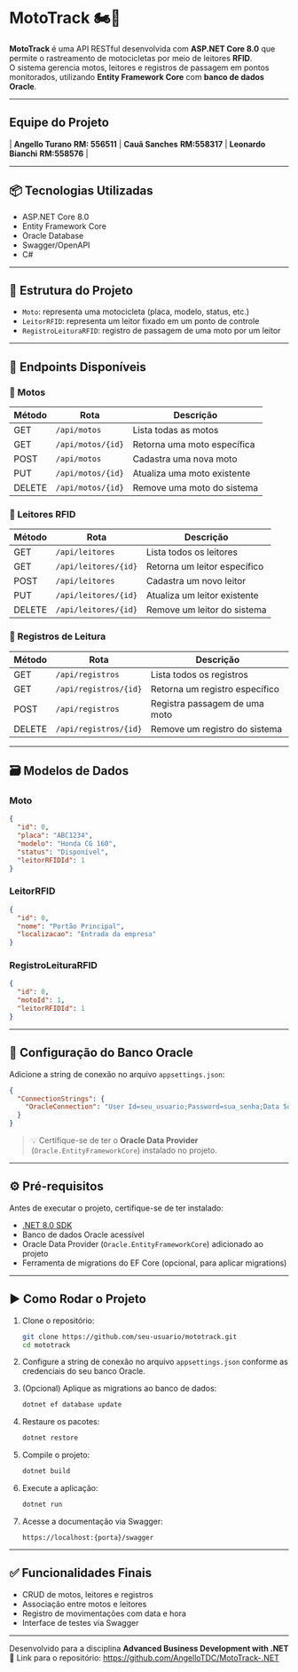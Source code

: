 # MotoTrack 🏍️📡

**MotoTrack** é uma API RESTful desenvolvida com **ASP.NET Core 8.0** que permite o rastreamento de motocicletas por meio de leitores **RFID**.  
O sistema gerencia motos, leitores e registros de passagem em pontos monitorados, utilizando **Entity Framework Core** com **banco de dados Oracle**.

---

## Equipe do Projeto

| **Angello Turano** **RM: 556511** | **Cauã Sanches** **RM:558317** | **Leonardo Bianchi** **RM:558576** |

---

## 📦 Tecnologias Utilizadas

- ASP.NET Core 8.0
- Entity Framework Core
- Oracle Database
- Swagger/OpenAPI
- C#

---

## 📐 Estrutura do Projeto

- `Moto`: representa uma motocicleta (placa, modelo, status, etc.)
- `LeitorRFID`: representa um leitor fixado em um ponto de controle
- `RegistroLeituraRFID`: registro de passagem de uma moto por um leitor

---

## 📁 Endpoints Disponíveis

### 🔧 Motos

| Método | Rota              | Descrição                   |
| ------ | ----------------- | --------------------------- |
| GET    | `/api/motos`      | Lista todas as motos        |
| GET    | `/api/motos/{id}` | Retorna uma moto específica |
| POST   | `/api/motos`      | Cadastra uma nova moto      |
| PUT    | `/api/motos/{id}` | Atualiza uma moto existente |
| DELETE | `/api/motos/{id}` | Remove uma moto do sistema  |

### 📍 Leitores RFID

| Método | Rota                 | Descrição                    |
| ------ | -------------------- | ---------------------------- |
| GET    | `/api/leitores`      | Lista todos os leitores      |
| GET    | `/api/leitores/{id}` | Retorna um leitor específico |
| POST   | `/api/leitores`      | Cadastra um novo leitor      |
| PUT    | `/api/leitores/{id}` | Atualiza um leitor existente |
| DELETE | `/api/leitores/{id}` | Remove um leitor do sistema  |

### 📝 Registros de Leitura

| Método | Rota                  | Descrição                      |
| ------ | --------------------- | ------------------------------ |
| GET    | `/api/registros`      | Lista todos os registros       |
| GET    | `/api/registros/{id}` | Retorna um registro específico |
| POST   | `/api/registros`      | Registra passagem de uma moto  |
| DELETE | `/api/registros/{id}` | Remove um registro do sistema  |

---

## 🗃️ Modelos de Dados

### Moto

```json
{
  "id": 0,
  "placa": "ABC1234",
  "modelo": "Honda CG 160",
  "status": "Disponível",
  "leitorRFIDId": 1
}
```

### LeitorRFID

```json
{
  "id": 0,
  "nome": "Portão Principal",
  "localizacao": "Entrada da empresa"
}
```

### RegistroLeituraRFID

```json
{
  "id": 0,
  "motoId": 1,
  "leitorRFIDId": 1
}
```

---

## 🔄 Configuração do Banco Oracle

Adicione a string de conexão no arquivo `appsettings.json`:

```json
{
  "ConnectionStrings": {
    "OracleConnection": "User Id=seu_usuario;Password=sua_senha;Data Source=seu_datasource"
  }
}
```

> 💡 Certifique-se de ter o **Oracle Data Provider** (`Oracle.EntityFrameworkCore`) instalado no projeto.

---

## ⚙️ Pré-requisitos

Antes de executar o projeto, certifique-se de ter instalado:

- [.NET 8.0 SDK](https://dotnet.microsoft.com/en-us/download)
- Banco de dados Oracle acessível
- Oracle Data Provider (`Oracle.EntityFrameworkCore`) adicionado ao projeto
- Ferramenta de migrations do EF Core (opcional, para aplicar migrations)

---

## ▶️ Como Rodar o Projeto

1. Clone o repositório:

   ```bash
   git clone https://github.com/seu-usuario/mototrack.git
   cd mototrack
   ```

2. Configure a string de conexão no arquivo `appsettings.json` conforme as credenciais do seu banco Oracle.

3. (Opcional) Aplique as migrations ao banco de dados:

   ```bash
   dotnet ef database update
   ```

4. Restaure os pacotes:

   ```bash
   dotnet restore
   ```

5. Compile o projeto:

   ```bash
   dotnet build
   ```

6. Execute a aplicação:

   ```bash
   dotnet run
   ```

7. Acesse a documentação via Swagger:
   ```
   https://localhost:{porta}/swagger
   ```

---

## ✅ Funcionalidades Finais

- CRUD de motos, leitores e registros
- Associação entre motos e leitores
- Registro de movimentações com data e hora
- Interface de testes via Swagger

---

Desenvolvido para a disciplina **Advanced Business Development with .NET** 🧠
Link para o repositório: https://github.com/AngelloTDC/MotoTrack-.NET
